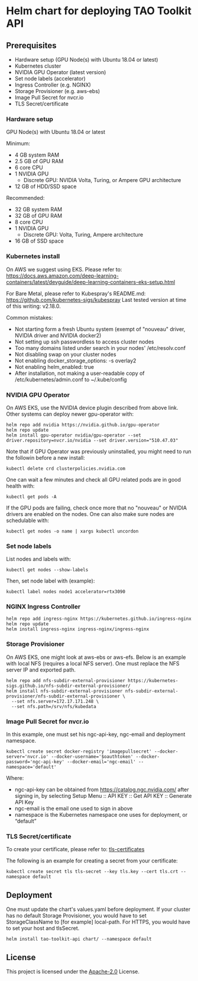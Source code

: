 # Helm chart for deploying TAO Toolkit API 

## Prerequisites
- Hardware setup (GPU Node(s) with Ubuntu 18.04 or latest)
- Kubernetes cluster 
- NVIDIA GPU Operator (latest version)
- Set node labels (accelerator)
- Ingress Controller (e.g. NGINX)
- Storage Provisioner (e.g. aws-ebs)
- Image Pull Secret for nvcr.io
- TLS Secret/certificate

### Hardware setup
GPU Node(s) with Ubuntu 18.04 or latest

Minimum:
- 4 GB system RAM
- 2.5 GB of GPU RAM
- 6 core CPU
- 1 NVIDIA GPU
  + Discrete GPU: NVIDIA Volta, Turing, or Ampere GPU architecture
- 12 GB of HDD/SSD space

Recommended:
- 32 GB system RAM
- 32 GB of GPU RAM
- 8 core CPU
- 1 NVIDIA GPU
  + Discrete GPU: Volta, Turing, Ampere architecture
- 16 GB of SSD space

### Kubernetes install
On AWS we suggest using EKS. Please refer to:
https://docs.aws.amazon.com/deep-learning-containers/latest/devguide/deep-learning-containers-eks-setup.html

For Bare Metal, please refer to Kubespray's README.md: https://github.com/kubernetes-sigs/kubespray
Last tested version at time of this writing: v2.18.0.

Common mistakes:
- Not starting form a fresh Ubuntu system (exempt of "nouveau" driver, NVIDIA driver and NVIDIA docker2)
- Not setting up ssh passwordless to access cluster nodes
- Too many domains listed under search in your nodes' /etc/resolv.conf
- Not disabling swap on your cluster nodes
- Not enabling docker_storage_options: -s overlay2
- Not enabling helm_enabled: true
- After installation, not making a user-readable copy of /etc/kubernetes/admin.conf to ~/.kube/config

### NVIDIA GPU Operator
On AWS EKS, use the NVIDIA device plugin described from above link.
Other systems can deploy newer gpu-operator with:
```
helm repo add nvidia https://nvidia.github.io/gpu-operator
helm repo update
helm install gpu-operator nvidia/gpu-operator --set driver.repository=nvcr.io/nvidia --set driver.version="510.47.03"
```
Note that if GPU Operator was previously uninstalled, you might need to run the followin before a new install:
```
kubectl delete crd clusterpolicies.nvidia.com
```
One can wait a few minutes and check all GPU related pods are in good health with:
```
kubectl get pods -A
```
If the GPU pods are failing, check once more that no "nouveau" or NVIDIA drivers are enabled on the nodes.
One can also make sure nodes are schedulable with:
```
kubectl get nodes -o name | xargs kubectl uncordon
```

### Set node labels
List nodes and labels with:
```
kubectl get nodes --show-labels
```
Then, set node label with (example):
```
kubectl label nodes node1 accelerator=rtx3090
```

### NGINX Ingress Controller
```
helm repo add ingress-nginx https://kubernetes.github.io/ingress-nginx
helm repo update
helm install ingress-nginx ingress-nginx/ingress-nginx
```

### Storage Provisioner
On AWS EKS, one might look at aws-ebs or aws-efs.
Below is an example with local NFS (requires a local NFS server). One must replace the NFS server IP and exported path.
```
helm repo add nfs-subdir-external-provisioner https://kubernetes-sigs.github.io/nfs-subdir-external-provisioner/
helm install nfs-subdir-external-provisioner nfs-subdir-external-provisioner/nfs-subdir-external-provisioner \
  --set nfs.server=172.17.171.248 \
  --set nfs.path=/srv/nfs/kubedata
```

### Image Pull Secret for nvcr.io
In this example, one must set his ngc-api-key, ngc-email and deployment namespace.
```
kubectl create secret docker-registry 'imagepullsecret' --docker-server='nvcr.io' --docker-username='$oauthtoken' --docker-password='ngc-api-key' --docker-email='ngc-email' --namespace='default'
```
Where:
- ngc-api-key can be obtained from https://catalog.ngc.nvidia.com/ after signing in, by selecting Setup Menu :: API KEY :: Get API KEY :: Generate API Key
- ngc-email is the email one used to sign in above
- namespace is the Kubernetes namespace one uses for deployment, or “default”

### TLS Secret/certificate
To create your certificate, please refer to: [tls-certificates](https://kubernetes.github.io/ingress-nginx/examples/PREREQUISITES/#tls-certificates)

The following is an example for creating a secret from your certificate:
```
kubectl create secret tls tls-secret --key tls.key --cert tls.crt --namespace default
```

## Deployment
One must update the chart's values.yaml before deployment.
If your cluster has no default Storage Provisioner, you would have to set StorageClassName to [for example] local-path.
For HTTPS, you would have to set your host and tlsSecret.
```
helm install tao-toolkit-api chart/ --namespace default
```

## <a name='License'></a>License
This project is licensed under the [Apache-2.0](./LICENSE) License.
